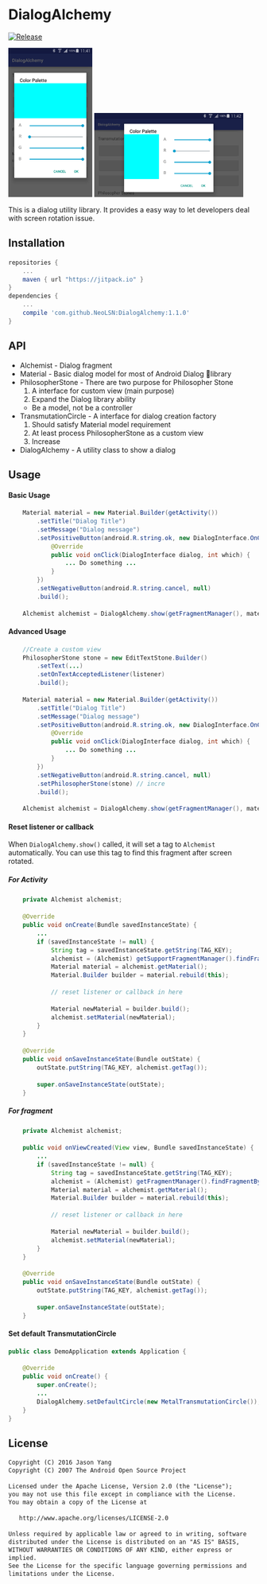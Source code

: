 DialogAlchemy
========

[![Release](https://jitpack.io/v/NeoLSN/DialogAlchemy.svg?style=flat)](https://jitpack.io/#NeoLSN/DialogAlchemy)

<img src="https://github.com/NeoLSN/DialogAlchemy/raw/master/arts/device_portrait.png" height="300" alt="Portrait image" />
<img src="https://github.com/NeoLSN/DialogAlchemy/raw/master/arts/device_landscape.png" width="300" alt="Landscape image" />

This is a dialog utility library. It provides a easy way to let developers deal with screen rotation issue.

Installation
--------
```gradle
repositories {
    ...
    maven { url "https://jitpack.io" }
}
dependencies {
    ...
    compile 'com.github.NeoLSN:DialogAlchemy:1.1.0'
}
```
API
--------
- Alchemist - Dialog fragment
- Material - Basic dialog model for most of Android Dialog library
- PhilosopherStone - There are two purpose for Philosopher Stone
  1. A interface for custom view (main purpose)
  2. Expand the Dialog library ability
  - Be a model, not be a controller
- TransmutationCircle - A interface for dialog creation factory
  1. Should satisfy Material model requirement
  2. At least process PhilosopherStone as a custom view
  3. Increase
- DialogAlchemy - A utility class to show a dialog

Usage
--------
#### Basic Usage
```Java
    Material material = new Material.Builder(getActivity())
        .setTitle("Dialog Title")
        .setMessage("Dialog message")
        .setPositiveButton(android.R.string.ok, new DialogInterface.OnClickListener() {
            @Override
            public void onClick(DialogInterface dialog, int which) {
                ... Do something ...
            }
        })
        .setNegativeButton(android.R.string.cancel, null)
        .build();

    Alchemist alchemist = DialogAlchemy.show(getFragmentManager(), material);
```

#### Advanced Usage
```Java
    //Create a custom view
    PhilosopherStone stone = new EditTextStone.Builder()
        .setText(...)
        .setOnTextAcceptedListener(listener)
        .build();

    Material material = new Material.Builder(getActivity())
        .setTitle("Dialog Title")
        .setMessage("Dialog message")
        .setPositiveButton(android.R.string.ok, new DialogInterface.OnClickListener() {
            @Override
            public void onClick(DialogInterface dialog, int which) {
                ... Do something ...
            }
        })
        .setNegativeButton(android.R.string.cancel, null)
        .setPhilosopherStone(stone) // incre
        .build();

    Alchemist alchemist = DialogAlchemy.show(getFragmentManager(), material);
```

#### Reset listener or callback

When ```DialogAlchemy.show()``` called, it will set a tag to ```Alchemist``` automatically. You can use this tag to find this fragment after screen rotated.

##### For Activity
```Java
    private Alchemist alchemist;

    @Override
    public void onCreate(Bundle savedInstanceState) {
        ...
        if (savedInstanceState != null) {
            String tag = savedInstanceState.getString(TAG_KEY);
            alchemist = (Alchemist) getSupportFragmentManager().findFragmentByTag(tag);
            Material material = alchemist.getMaterial();
            Material.Builder builder = material.rebuild(this);

            // reset listener or callback in here

            Material newMaterial = builder.build();
            alchemist.setMaterial(newMaterial);
        }
    }

    @Override
    public void onSaveInstanceState(Bundle outState) {
        outState.putString(TAG_KEY, alchemist.getTag());

        super.onSaveInstanceState(outState);
    }
```
##### For fragment
```Java
    private Alchemist alchemist;

    public void onViewCreated(View view, Bundle savedInstanceState) {
        ...
        if (savedInstanceState != null) {
            String tag = savedInstanceState.getString(TAG_KEY);
            alchemist = (Alchemist) getFragmentManager().findFragmentByTag(tag);
            Material material = alchemist.getMaterial();
            Material.Builder builder = material.rebuild(this);

            // reset listener or callback in here

            Material newMaterial = builder.build();
            alchemist.setMaterial(newMaterial);
        }
    }

    @Override
    public void onSaveInstanceState(Bundle outState) {
        outState.putString(TAG_KEY, alchemist.getTag());

        super.onSaveInstanceState(outState);
    }
```
#### Set default TransmutationCircle
```Java
public class DemoApplication extends Application {

    @Override
    public void onCreate() {
        super.onCreate();
        ...
        DialogAlchemy.setDefaultCircle(new MetalTransmutationCircle());
    }
}
```

License
--------

    Copyright (C) 2016 Jason Yang
    Copyright (C) 2007 The Android Open Source Project

    Licensed under the Apache License, Version 2.0 (the "License");
    you may not use this file except in compliance with the License.
    You may obtain a copy of the License at

       http://www.apache.org/licenses/LICENSE-2.0

    Unless required by applicable law or agreed to in writing, software
    distributed under the License is distributed on an "AS IS" BASIS,
    WITHOUT WARRANTIES OR CONDITIONS OF ANY KIND, either express or implied.
    See the License for the specific language governing permissions and
    limitations under the License.
